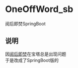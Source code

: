 # OneOffWord_sb
阅后即焚SpringBoot


## 说明  
因[阅后即焚](https://github.com/xmexg/OneOffWord)在宝塔总是出现问题  
于是改成了SpringBoot版的
